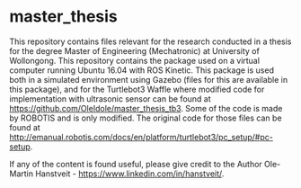 # master_thesis
This repository contains files relevant for the research conducted in a thesis for the degree Master of Engineering (Mechatronic) at University of Wollongong. This repository contains the package used on a virtual computer running Ubuntu 16.04 with ROS Kinetic. This package is used both in a simulated environment using Gazebo (files for this are available in this package), and for the Turtlebot3 Waffle where modified code for implementation with ultrasonic sensor can be found at https://github.com/OleIdole/master_thesis_tb3. Some of the code is made by ROBOTIS and is only modified. The original code for those files can be found at http://emanual.robotis.com/docs/en/platform/turtlebot3/pc_setup/#pc-setup.

If any of the content is found useful, please give credit to the Author Ole-Martin Hanstveit - https://www.linkedin.com/in/hanstveit/.
